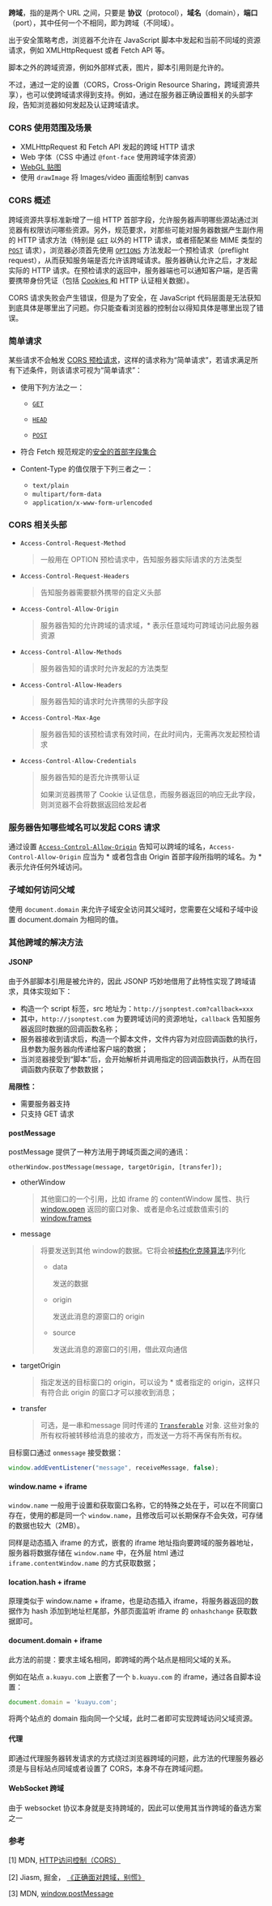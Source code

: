 **跨域**，指的是两个 URL 之间，只要是 **协议**（protocol），**域名**（domain），**端口**（port），其中任何一个不相同，即为跨域（不同域）。



出于安全策略考虑，浏览器不允许在 JavaScript 脚本中发起和当前不同域的资源请求，例如 XMLHttpRequest 或者 Fetch API 等。



脚本之外的跨域资源，例如外部样式表，图片，脚本引用则是允许的。



不过，通过一定的设置（CORS，Cross-Origin Resource Sharing，跨域资源共享），也可以使跨域请求得到支持。例如，通过在服务器正确设置相关的头部字段，告知浏览器如何发起及认证跨域请求。



### CORS 使用范围及场景

- XMLHttpRequest 和 Fetch API 发起的跨域 HTTP 请求
- Web 字体（CSS 中通过 ` @font-face ` 使用跨域字体资源）
- [WebGL 贴图](https://developer.mozilla.org/zh-CN/docs/Web/API/WebGL_API/Tutorial/Using_textures_in_WebGL)
- 使用 `drawImage` 将 Images/video 画面绘制到 canvas



### CORS 概述

跨域资源共享标准新增了一组 HTTP 首部字段，允许服务器声明哪些源站通过浏览器有权限访问哪些资源。另外，规范要求，对那些可能对服务器数据产生副作用的 HTTP 请求方法（特别是 [`GET`](https://developer.mozilla.org/zh-CN/docs/Web/HTTP/Methods/GET) 以外的 HTTP 请求，或者搭配某些 MIME 类型的 [`POST`](https://developer.mozilla.org/zh-CN/docs/Web/HTTP/Methods/POST) 请求），浏览器必须首先使用 [`OPTIONS`](https://developer.mozilla.org/zh-CN/docs/Web/HTTP/Methods/OPTIONS) 方法发起一个预检请求（preflight request），从而获知服务端是否允许该跨域请求。服务器确认允许之后，才发起实际的 HTTP 请求。在预检请求的返回中，服务器端也可以通知客户端，是否需要携带身份凭证（包括 [Cookies ](https://developer.mozilla.org/zh-CN/docs/Web/HTTP/Cookies)和 HTTP 认证相关数据）。

CORS 请求失败会产生错误，但是为了安全，在 JavaScript 代码层面是无法获知到底具体是哪里出了问题。你只能查看浏览器的控制台以得知具体是哪里出现了错误。



### 简单请求

某些请求不会触发 [CORS 预检请求](https://developer.mozilla.org/zh-CN/docs/Web/HTTP/Access_control_CORS#Preflighted_requests)，这样的请求称为“简单请求”，若请求满足所有下述条件，则该请求可视为“简单请求”：

- 使用下列方法之一：

  - [`GET`](https://developer.mozilla.org/zh-CN/docs/Web/HTTP/Methods/GET)

  - [`HEAD`](https://developer.mozilla.org/zh-CN/docs/Web/HTTP/Methods/HEAD)

  - [`POST`](https://developer.mozilla.org/zh-CN/docs/Web/HTTP/Methods/POST)

- 符合 Fetch 规范规定的[安全的首部字段集合](https://fetch.spec.whatwg.org/#cors-safelisted-request-header)

- Content-Type 的值仅限于下列三者之一：

  - `text/plain`
  - `multipart/form-data`
  - `application/x-www-form-urlencoded`



### CORS 相关头部

- `Access-Control-Request-Method`

  > 一般用在 OPTION 预检请求中，告知服务器实际请求的方法类型

- `Access-Control-Request-Headers`

  > 告知服务器需要额外携带的自定义头部

- `Access-Control-Allow-Origin`

  > 服务器告知的允许跨域的请求域，*  表示任意域均可跨域访问此服务器资源

- `Access-Control-Allow-Methods`

  > 服务器告知的请求时允许发起的方法类型

- `Access-Control-Allow-Headers`

  > 服务器告知的请求时允许携带的头部字段

- `Access-Control-Max-Age`

  > 服务器告知的该预检请求有效时间，在此时间内，无需再次发起预检请求

- `Access-Control-Allow-Credentials`

  > 服务器告知的是否允许携带认证
  >
  > 如果浏览器携带了 Cookie 认证信息，而服务器返回的响应无此字段，则浏览器不会将数据返回给发起者



### 服务器告知哪些域名可以发起 CORS 请求

通过设置 [`Access-Control-Allow-Origin`](https://developer.mozilla.org/zh-CN/docs/Web/HTTP/Headers/Access-Control-Allow-Origin) 告知可以跨域的域名，`Access-Control-Allow-Origin` 应当为 * 或者包含由 Origin 首部字段所指明的域名。为 * 表示允许任何外域访问。



### 子域如何访问父域

使用 `document.domain` 来允许子域安全访问其父域时，您需要在父域和子域中设置 document.domain 为相同的值。



### 其他跨域的解决方法

#### JSONP

由于外部脚本引用是被允许的，因此 JSONP 巧妙地借用了此特性实现了跨域请求，具体实现如下：

- 构造一个 script 标签，src 地址为：`http://jsonptest.com?callback=xxx`
- 其中，`http://jsonptest.com` 为要跨域访问的资源地址，`callback` 告知服务器返回时数据的回调函数名称；
- 服务器接收到请求后，构造一个脚本文件，文件内容为对应回调函数的执行，且参数为服务器向传递给客户端的数据；
- 当浏览器接受到“脚本”后，会开始解析并调用指定的回调函数执行，从而在回调函数内获取了参数数据；



**局限性：**

- 需要服务器支持
- 只支持 GET 请求



#### postMessage

postMessage 提供了一种方法用于跨域页面之间的通讯：

```
otherWindow.postMessage(message, targetOrigin, [transfer]);
```

- otherWindow

  > 其他窗口的一个引用，比如 iframe 的 contentWindow 属性、执行 [window.open](https://developer.mozilla.org/en-US/docs/DOM/window.open) 返回的窗口对象、或者是命名过或数值索引的 [window.frames](https://developer.mozilla.org/en-US/docs/DOM/window.frames)

- message

  > 将要发送到其他 window的数据。它将会被[结构化克隆算法](https://developer.mozilla.org/en-US/docs/DOM/The_structured_clone_algorithm)序列化
  >
  > - data
  >
  >   发送的数据
  >
  > - origin
  >
  >   发送此消息的源窗口的 origin
  >
  > - source
  >
  >   发送此消息的源窗口的引用，借此双向通信

- targetOrigin

  > 指定发送的目标窗口的 origin，可以设为 * 或者指定的 origin，这样只有符合此 origin 的窗口才可以接收到消息；

- transfer

  > 可选，是一串和message 同时传递的 [`Transferable`](https://developer.mozilla.org/zh-CN/docs/Web/API/Transferable) 对象. 这些对象的所有权将被转移给消息的接收方，而发送一方将不再保有所有权。



目标窗口通过 `onmessage` 接受数据：

```js
window.addEventListener("message", receiveMessage, false);
```



#### window.name + iframe

`window.name` 一般用于设置和获取窗口名称，它的特殊之处在于，可以在不同窗口存在，使用的都是同一个  `window.name`，且修改后可以长期保存不会失效，可存储的数据也较大（2MB）。

同样是动态插入 iframe 的方式，嵌套的 iframe 地址指向要跨域的服务器地址，服务器将数据存储在 `window.name` 中，在外层 html 通过 `iframe.contentWindow.name` 的方式获取数据；



#### location.hash + iframe

原理类似于 window.name + iframe，也是动态插入 iframe，将服务器返回的数据作为 hash 添加到地址栏尾部，外部页面监听 iframe 的 `onhashchange` 获取数据即可。



#### document.domain + iframe

此方法的前提：要求主域名相同，即跨域的两个站点是相同父域的关系。

例如在站点 `a.kuayu.com` 上嵌套了一个 `b.kuayu.com` 的 iframe，通过各自脚本设置：

```js
document.domain = 'kuayu.com';
```

将两个站点的 domain 指向同一个父域，此时二者即可实现跨域访问父域资源。



#### 代理 

即通过代理服务器转发请求的方式绕过浏览器跨域的问题，此方法的代理服务器必须是与目标站点同域或者设置了 CORS，本身不存在跨域问题。



#### WebSocket 跨域

由于 websocket 协议本身就是支持跨域的，因此可以使用其当作跨域的备选方案之一



### 参考

[1] MDN, [HTTP访问控制（CORS）](<https://developer.mozilla.org/zh-CN/docs/Web/HTTP/Access_control_CORS>)

[2] Jiasm, 掘金， [《正确面对跨域，别慌》](<https://juejin.im/post/5a2f92c65188253e2470f16d>)

[3] MDN, [window.postMessage](<https://developer.mozilla.org/zh-CN/docs/Web/API/Window/postMessage>)